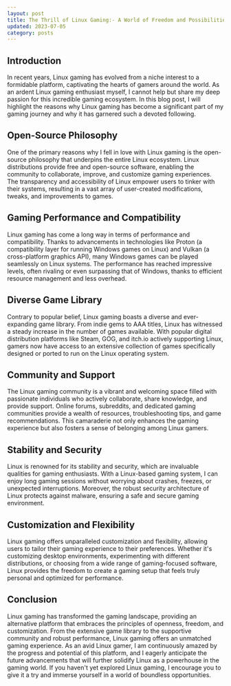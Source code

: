 ```yaml
---
layout: post
title: The Thrill of Linux Gaming:- A World of Freedom and Possibilities
updated: 2023-07-05
category: posts
---
```


## Introduction

In recent years, Linux gaming has evolved from a niche interest to a formidable platform, captivating the hearts of gamers around the world. As an ardent Linux gaming enthusiast myself, I cannot help but share my deep passion for this incredible gaming ecosystem. In this blog post, I will highlight the reasons why Linux gaming has become a significant part of my gaming journey and why it has garnered such a devoted following.

## Open-Source Philosophy

One of the primary reasons why I fell in love with Linux gaming is the open-source philosophy that underpins the entire Linux ecosystem. Linux distributions provide free and open-source software, enabling the community to collaborate, improve, and customize gaming experiences. The transparency and accessibility of Linux empower users to tinker with their systems, resulting in a vast array of user-created modifications, tweaks, and improvements to games.

## Gaming Performance and Compatibility

Linux gaming has come a long way in terms of performance and compatibility. Thanks to advancements in technologies like Proton (a compatibility layer for running Windows games on Linux) and Vulkan (a cross-platform graphics API), many Windows games can be played seamlessly on Linux systems. The performance has reached impressive levels, often rivaling or even surpassing that of Windows, thanks to efficient resource management and less overhead.

## Diverse Game Library

Contrary to popular belief, Linux gaming boasts a diverse and ever-expanding game library. From indie gems to AAA titles, Linux has witnessed a steady increase in the number of games available. With popular digital distribution platforms like Steam, GOG, and itch.io actively supporting Linux, gamers now have access to an extensive collection of games specifically designed or ported to run on the Linux operating system.

## Community and Support

The Linux gaming community is a vibrant and welcoming space filled with passionate individuals who actively collaborate, share knowledge, and provide support. Online forums, subreddits, and dedicated gaming communities provide a wealth of resources, troubleshooting tips, and game recommendations. This camaraderie not only enhances the gaming experience but also fosters a sense of belonging among Linux gamers.

## Stability and Security

Linux is renowned for its stability and security, which are invaluable qualities for gaming enthusiasts. With a Linux-based gaming system, I can enjoy long gaming sessions without worrying about crashes, freezes, or unexpected interruptions. Moreover, the robust security architecture of Linux protects against malware, ensuring a safe and secure gaming environment.

## Customization and Flexibility

Linux gaming offers unparalleled customization and flexibility, allowing users to tailor their gaming experience to their preferences. Whether it's customizing desktop environments, experimenting with different distributions, or choosing from a wide range of gaming-focused software, Linux provides the freedom to create a gaming setup that feels truly personal and optimized for performance.

## Conclusion

Linux gaming has transformed the gaming landscape, providing an alternative platform that embraces the principles of openness, freedom, and customization. From the extensive game library to the supportive community and robust performance, Linux gaming offers an unmatched gaming experience. As an avid Linux gamer, I am continuously amazed by the progress and potential of this platform, and I eagerly anticipate the future advancements that will further solidify Linux as a powerhouse in the gaming world. If you haven't yet explored Linux gaming, I encourage you to give it a try and immerse yourself in a world of boundless opportunities.
